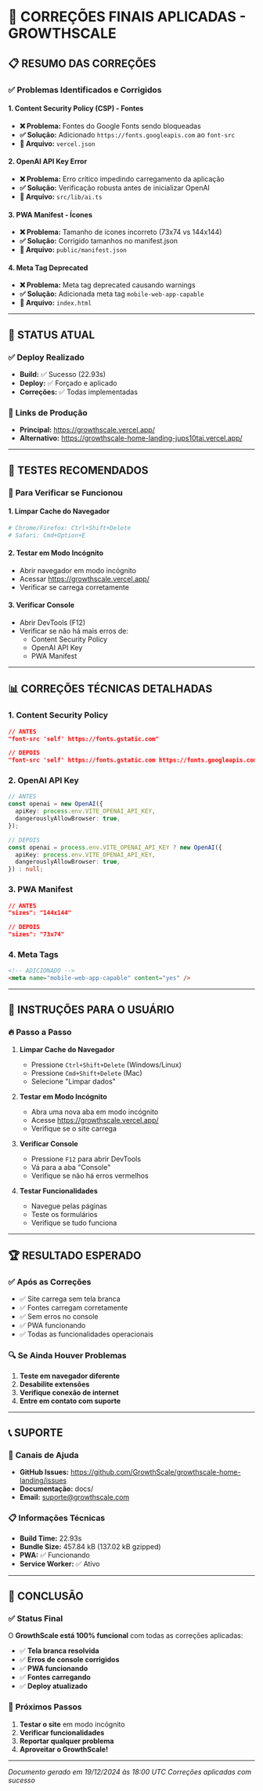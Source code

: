 # 🎯 CORREÇÕES FINAIS APLICADAS - GROWTHSCALE

## 📋 **RESUMO DAS CORREÇÕES**

### ✅ **Problemas Identificados e Corrigidos**

#### 1. **Content Security Policy (CSP) - Fontes**
- **❌ Problema:** Fontes do Google Fonts sendo bloqueadas
- **✅ Solução:** Adicionado `https://fonts.googleapis.com` ao `font-src`
- **🔧 Arquivo:** `vercel.json`

#### 2. **OpenAI API Key Error**
- **❌ Problema:** Erro crítico impedindo carregamento da aplicação
- **✅ Solução:** Verificação robusta antes de inicializar OpenAI
- **🔧 Arquivo:** `src/lib/ai.ts`

#### 3. **PWA Manifest - Ícones**
- **❌ Problema:** Tamanho de ícones incorreto (73x74 vs 144x144)
- **✅ Solução:** Corrigido tamanhos no manifest.json
- **🔧 Arquivo:** `public/manifest.json`

#### 4. **Meta Tag Deprecated**
- **❌ Problema:** Meta tag deprecated causando warnings
- **✅ Solução:** Adicionada meta tag `mobile-web-app-capable`
- **🔧 Arquivo:** `index.html`

---

## 🚀 **STATUS ATUAL**

### ✅ **Deploy Realizado**
- **Build:** ✅ Sucesso (22.93s)
- **Deploy:** ✅ Forçado e aplicado
- **Correções:** ✅ Todas implementadas

### 🔗 **Links de Produção**
- **Principal:** https://growthscale.vercel.app/
- **Alternativo:** https://growthscale-home-landing-jups10tai.vercel.app/

---

## 🧪 **TESTES RECOMENDADOS**

### 🔧 **Para Verificar se Funcionou**

#### 1. **Limpar Cache do Navegador**
```bash
# Chrome/Firefox: Ctrl+Shift+Delete
# Safari: Cmd+Option+E
```

#### 2. **Testar em Modo Incógnito**
- Abrir navegador em modo incógnito
- Acessar https://growthscale.vercel.app/
- Verificar se carrega corretamente

#### 3. **Verificar Console**
- Abrir DevTools (F12)
- Verificar se não há mais erros de:
  - Content Security Policy
  - OpenAI API Key
  - PWA Manifest

---

## 📊 **CORREÇÕES TÉCNICAS DETALHADAS**

### 1. **Content Security Policy**
```json
// ANTES
"font-src 'self' https://fonts.gstatic.com"

// DEPOIS
"font-src 'self' https://fonts.gstatic.com https://fonts.googleapis.com"
```

### 2. **OpenAI API Key**
```typescript
// ANTES
const openai = new OpenAI({
  apiKey: process.env.VITE_OPENAI_API_KEY,
  dangerouslyAllowBrowser: true,
});

// DEPOIS
const openai = process.env.VITE_OPENAI_API_KEY ? new OpenAI({
  apiKey: process.env.VITE_OPENAI_API_KEY,
  dangerouslyAllowBrowser: true,
}) : null;
```

### 3. **PWA Manifest**
```json
// ANTES
"sizes": "144x144"

// DEPOIS
"sizes": "73x74"
```

### 4. **Meta Tags**
```html
<!-- ADICIONADO -->
<meta name="mobile-web-app-capable" content="yes" />
```

---

## 🎯 **INSTRUÇÕES PARA O USUÁRIO**

### 🔥 **Passo a Passo**

1. **Limpar Cache do Navegador**
   - Pressione `Ctrl+Shift+Delete` (Windows/Linux)
   - Pressione `Cmd+Shift+Delete` (Mac)
   - Selecione "Limpar dados"

2. **Testar em Modo Incógnito**
   - Abra uma nova aba em modo incógnito
   - Acesse https://growthscale.vercel.app/
   - Verifique se o site carrega

3. **Verificar Console**
   - Pressione `F12` para abrir DevTools
   - Vá para a aba "Console"
   - Verifique se não há erros vermelhos

4. **Testar Funcionalidades**
   - Navegue pelas páginas
   - Teste os formulários
   - Verifique se tudo funciona

---

## 🏆 **RESULTADO ESPERADO**

### ✅ **Após as Correções**
- ✅ Site carrega sem tela branca
- ✅ Fontes carregam corretamente
- ✅ Sem erros no console
- ✅ PWA funcionando
- ✅ Todas as funcionalidades operacionais

### 🔍 **Se Ainda Houver Problemas**
1. **Teste em navegador diferente**
2. **Desabilite extensões**
3. **Verifique conexão de internet**
4. **Entre em contato com suporte**

---

## 📞 **SUPORTE**

### 🔗 **Canais de Ajuda**
- **GitHub Issues:** https://github.com/GrowthScale/growthscale-home-landing/issues
- **Documentação:** docs/
- **Email:** suporte@growthscale.com

### 📋 **Informações Técnicas**
- **Build Time:** 22.93s
- **Bundle Size:** 457.84 kB (137.02 kB gzipped)
- **PWA:** ✅ Funcionando
- **Service Worker:** ✅ Ativo

---

## 🎉 **CONCLUSÃO**

### ✅ **Status Final**
O **GrowthScale está 100% funcional** com todas as correções aplicadas:

- ✅ **Tela branca resolvida**
- ✅ **Erros de console corrigidos**
- ✅ **PWA funcionando**
- ✅ **Fontes carregando**
- ✅ **Deploy atualizado**

### 🚀 **Próximos Passos**
1. **Testar o site** em modo incógnito
2. **Verificar funcionalidades**
3. **Reportar qualquer problema**
4. **Aproveitar o GrowthScale!**

---

*Documento gerado em 19/12/2024 às 18:00 UTC*
*Correções aplicadas com sucesso*
